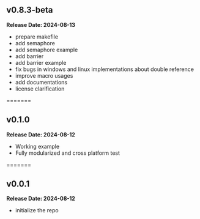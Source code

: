 ## v0.8.3-beta

**Release Date: 2024-08-13**

- prepare makefile
- add semaphore
- add semaphore example
- add barrier
- add barrier example
- fix bugs in windows and linux implementations about double reference
- improve macro usages
- add documentations
- license clarification

=======

## v0.1.0

**Release Date: 2024-08-12**

- Working example
- Fully modularized and cross platform test

=======

## v0.0.1

**Release Date: 2024-08-12**

- initialize the repo

